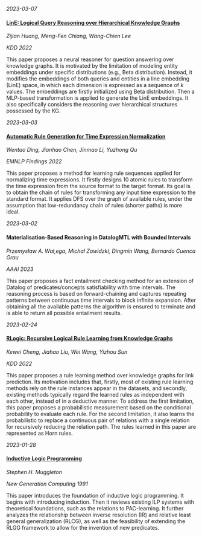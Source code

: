 

*2023-03-07*

#### [LinE: Logical Query Reasoning over Hierarchical Knowledge Graphs](https://dl.acm.org/doi/10.1145/3534678.3539338)

*Zijian Huang, Meng-Fen Chiang, Wang-Chien Lee*

*KDD 2022*

This paper proposes a neural reasoner for question answering over knowledge graphs. It is motivated by the limitation of modeling entity embeddings under specific distributions (e.g., Beta distribution). Instead, it modifies the embeddings of both queries and entities in a line embedding (LinE) space, in which each dimension is expressed as a sequence of $k$ values. The embeddings are firstly initialized using Beta distribution. Then a MLP-based transformation is applied to generate the LinE embeddings. It also specifically considers the reasoning over hierarchical structures possessed by the KG.


*2023-03-03*

#### [Automatic Rule Generation for Time Expression Normalization](https://aclanthology.org/2021.findings-emnlp.269/)

*Wentao Ding, Jianhao Chen, Jinmao Li, Yuzhong Qu*

*EMNLP Findings 2022*

This paper proposes a method for learning rule sequences applied for normalizing time expressions. It firstly designs 10 atomic rules to transform the time expression from the source format to the target format. Its goal is to obtain the chain of rules for transforming any input time expression to the standard format. It applies DFS over the graph of available rules, under the assumption that low-redundancy chain of rules (shorter paths) is more ideal.


*2023-03-02*

#### Materialisation-Based Reasoning in DatalogMTL with Bounded Intervals

*Przemysław A. Wał˛ega, Michał Zawidzki, Dingmin Wang, Bernardo Cuenca Grau*

*AAAI 2023*

This paper proposes a fact entailment checking method for an extension of Datalog of predicates/concepts satisfiability with time intervals. The reasoning process is based on forward-chaining and captures repeating patterns between continuous time intervals to block infinite expansion. After obtaining all the available patterns the algorithm is ensured to terminate and is able to return all possible entailment results.


*2023-02-24*

#### [RLogic: Recursive Logical Rule Learning from Knowledge Graphs](https://dl.acm.org/doi/10.1145/3534678.3539421)

*Kewei Cheng, Jiahao Liu, Wei Wang, Yizhou Sun*

*KDD 2022*

This paper proposes a rule learning method over knowledge graphs for link prediction. Its motivation includes that, firstly, most of existing rule learning methods rely on the rule instances appear in the datasets, and secondly, existing methods typically regard the learned rules as independent with each other, instead of in a deductive manner. To address the first limitation, this paper proposes a probabilistic measurement based on the conditional probability to evaluate each rule. For the second limitation, it also learns the probabilistic to replace a continuous pair of relations with a single relation for recursively reducing the relation path. The rules learned in this paper are represented as Horn rules.


*2023-01-28*

#### [Inductive Logic Programming](https://link.springer.com/article/10.1007/BF03037089)

*Stephen H. Muggleton*

*New Generation Computing 1991*

This paper introduces the foundation of inductive logic programming. It begins with introducing induction. Then it reviews existing ILP systems with theoretical foundations, such as the relations to PAC-learning. It further analyzes the relationship between inverse resolution (IR) and relative least general generalization (RLCG), as well as the feasibility of extending the RLGG framework to allow for the invention of new predicates.


